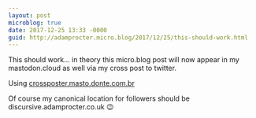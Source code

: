 ```yaml
---
layout: post
microblog: true
date: 2017-12-25 13:33 -0000
guid: http://adamprocter.micro.blog/2017/12/25/this-should-work.html
---
```

This should work... in theory this micro.blog post will now appear in my mastodon.cloud as well via my cross post to twitter. 

Using [crossposter.masto.donte.com.br](https://crossposter.masto.donte.com.br/)

Of course my canonical location for followers should be discursive.adamprocter.co.uk 😉
